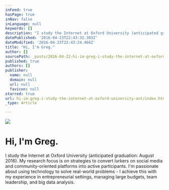 ```yaml
---
inFeed: true
hasPage: true
inNav: false
inLanguage: null
keywords: []
description: "I study the Internet at Oxford University (anticipated graduation: August 2016). My research focus is on strategies to convert lurkers on social media and community-oriented platforms into active participants. I'm passionate about using technology to solve real-world problems - I achieve this with my experience in entrepreneurial settings, managing large budgets, team leadership, and big data analysis."
datePublished: '2016-04-23T22:43:32.303Z'
dateModified: '2016-04-23T22:43:24.466Z'
title: "Hi, I'm Greg."
author: []
sourcePath: _posts/2016-04-22-hi-im-greg-i-study-the-internet-at-oxford-university-ant.md
published: true
authors: []
publisher:
  name: null
  domain: null
  url: null
  favicon: null
starred: true
url: hi-im-greg-i-study-the-internet-at-oxford-university-ant/index.html
_type: Article

---
```

![](https://the-grid-user-content.s3-us-west-2.amazonaws.com/9fe3248e-63b0-4058-81a3-446d9b1292a9.jpg)

# Hi, I'm Greg.

I study the Internet at Oxford University (anticipated graduation: August 2016). My research focus is on strategies to convert lurkers on social media and community-oriented platforms into active participants. I'm passionate about using technology to solve real-world problems - I achieve this with my experience in entrepreneurial settings, managing large budgets, team leadership, and big data analysis.